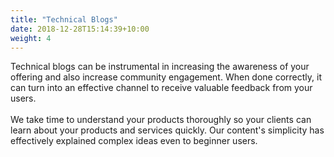 ```yaml
---
title: "Technical Blogs"
date: 2018-12-28T15:14:39+10:00
weight: 4
---
```


Technical blogs can be instrumental in increasing the awareness of your offering and also increase community engagement. When done correctly, it can turn into an effective channel to receive valuable feedback from your users. <br /><br />We take time to understand your products thoroughly so your clients can learn about your products and services quickly. Our content's simplicity has effectively explained complex ideas even to beginner users.